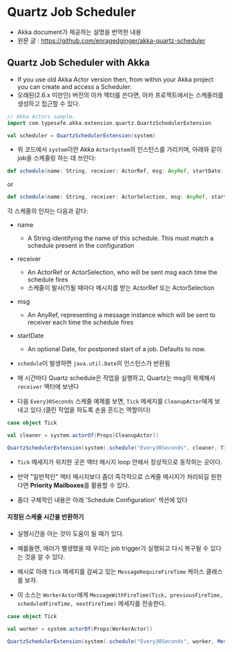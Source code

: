 # Quartz Job Scheduler
- Akka document가 제공하는 설명을 번역한 내용
- 원문 글 : https://github.com/enragedginger/akka-quartz-scheduler





## Quartz Job Scheduler with Akka

- If you use old Akka Actor version then, from within your Akka project you can create and access a Scheduler:
- 오래된(2.6.x 미만인) 버전의 아카 액터를 쓴다면, 아카 프로젝트에서는 스케줄러를 생성하고 접근할 수 있다.
```scala
// Akka Actors sample.
import com.typesafe.akka.extension.quartz.QuartzSchedulerExtension

val scheduler = QuartzSchedulerExtension(system)
```

- 위 코드에서 `system`이란 Akka `ActorSystem`의 인스턴스를 가리키며, 아래와 같이 job을 스케줄링 하는 데 쓰인다:
```scala
def schedule(name: String, receiver: ActorRef, msg: AnyRef, startDate: Option[Date]): java.util.Date
```
or
```scala
def schedule(name: String, receiver: ActorSelection, msg: AnyRef, startDate: Option[Date]): java.util.Date
```

각 스케줄의 인자는 다음과 같다:
- name
    - A String identifying the name of this schedule. This must match a schedule present in the configuration
- receiver
    - An ActorRef or ActorSelection, who will be sent msg each time the schedule fires
    - 스케줄이 발사(?)될 때마다 메시지를 받는 ActorRef 또는 ActorSelection
- msg
    - An AnyRef, representing a message instance which will be sent to receiver each time the schedule fires
- startDate
    - An optional Date, for postponed start of a job. Defaults to now.

- `schedule`이 발생하면 `java.util.Date`의 인스턴스가 반환됨
- 매 시간마다 Quartz schedule은 작업을 실행하고, Quartz는 msg의 복제해서 `receiver` 액터에 보낸다
- 다음 `Every30Seconds` 스케줄 예제를 보면, `Tick` 메세지를 `CleanupActor`에게 보내고 있다.(클린 작업을 하도록 손을 흔드는 역할이다)

```Scala
case object Tick

val cleaner = system.actorOf(Props[CleanupActor])

QuartzSchedulerExtension(system).schedule("Every30Seconds", cleaner, Tick)
```

- `Tick` 메세지가 위치한 곳은 액터 메시지 loop 안에서 정상적으로 동작하는 곳이다.
- 만약 "일반적인" 액터 메시지보다 좀더 즉각적으로 스케줄 메시지가 처리되길 원한다면 **Priority Mailboxes**를 활용할 수 있다.

- 좀더 구체적인 내용은 아래 'Schedule Configuration' 섹션에 있다


#### 지정된 스케줄 시간을 반환하기
- 실행시간을 아는 것이 도움이 될 때가 있다.
- 예를들면, 에러가 밸생했을 때 우리는 job trigger가 실행되고 다시 복구될 수 있다는 것을 알 수 있다.

- 예시로 아래 `Tick` 메세지를 감싸고 있는 `MessageRequireFireTime` 케이스 클래스를 보자.
- 이 소스는 `WorkerActor`에게 `MessageWithFireTime(Tick, previousFireTime, scheduledFireTime, nextFireTime)` 메세지를 전송한다.

```Scala
case object Tick

val worker = system.actorOf(Props[WorkerActor])

QuartzSchedulerExtension(system).schedule("Every30Seconds", worker, MessageRequireFireTime(Tick))
```






